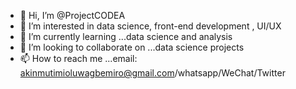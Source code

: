 - 👋 Hi, I’m @ProjectCODEA
- 👀 I’m interested in data science, front-end development , UI/UX
- 🌱 I’m currently learning ...data science and analysis
- 💞️ I’m looking to collaborate on ...data science projects
- 📫 How to reach me ...email: akinmutimioluwagbemiro@gmail.com/whatsapp/WeChat/Twitter 

<!---
ProjectCODEA/ProjectCODEA is a ✨ special ✨ repository because its `README.md` (this file) appears on your GitHub profile.
You can click the Preview link to take a look at your changes.
--->

